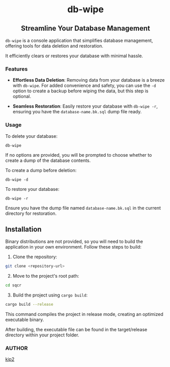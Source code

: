 <h1 align="center"> db-wipe </h1>

<h2 align="center"> Streamline Your Database Management </h2>

`db-wipe` is a console application that simplifies database management, offering tools for data deletion and restoration.

It efficiently clears or restores your database with minimal hassle.

### Features

- **Effortless Data Deletion**: Removing data from your database is a breeze with `db-wipe`. For added convenience and safety, you can use the `-d` option to create a backup before wiping the data, but this step is optional.

- **Seamless Restoration**: Easily restore your database with `db-wipe -r`, ensuring you have the `database-name.bk.sql` dump file ready.

### Usage

To delete your database:
```
db-wipe
```

If no options are provided, you will be prompted to choose whether to create a dump of the database contents.

To create a dump before deletion:
```
db-wipe -d
```

To restore your database:
```
db-wipe -r
```

Ensure you have the dump file named `database-name.bk.sql` in the current directory for restoration.

## Installation

Binary distributions are not provided, so you will need to build the application in your own environment. Follow these steps to build:

1. Clone the repository:

```bash
git clone <repository-url>
```

2. Move to the project's root path:

```bash
cd sqcr
```

3. Build the project using `cargo build`:

```bash
cargo build --release
```

This command compiles the project in release mode, creating an optimized executable binary.

After building, the executable file can be found in the target/release directory within your project folder.

### AUTHOR

[kip2](https://github.com/kip2)
